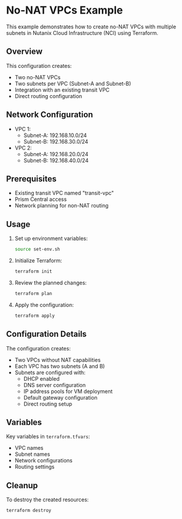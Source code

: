 # No-NAT VPCs Example

This example demonstrates how to create no-NAT VPCs with multiple subnets in Nutanix Cloud Infrastructure (NCI) using Terraform.

## Overview

This configuration creates:
- Two no-NAT VPCs
- Two subnets per VPC (Subnet-A and Subnet-B)
- Integration with an existing transit VPC
- Direct routing configuration

## Network Configuration

- VPC 1:
  - Subnet-A: 192.168.10.0/24
  - Subnet-B: 192.168.30.0/24
- VPC 2:
  - Subnet-A: 192.168.20.0/24
  - Subnet-B: 192.168.40.0/24

## Prerequisites

- Existing transit VPC named "transit-vpc"
- Prism Central access
- Network planning for non-NAT routing

## Usage

1. Set up environment variables:
   ```bash
   source set-env.sh
   ```

2. Initialize Terraform:
   ```bash
   terraform init
   ```

3. Review the planned changes:
   ```bash
   terraform plan
   ```

4. Apply the configuration:
   ```bash
   terraform apply
   ```

## Configuration Details

The configuration creates:
- Two VPCs without NAT capabilities
- Each VPC has two subnets (A and B)
- Subnets are configured with:
  - DHCP enabled
  - DNS server configuration
  - IP address pools for VM deployment
  - Default gateway configuration
  - Direct routing setup

## Variables

Key variables in `terraform.tfvars`:
- VPC names
- Subnet names
- Network configurations
- Routing settings

## Cleanup

To destroy the created resources:
```bash
terraform destroy
``` 
